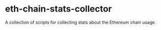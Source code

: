 # eth-chain-stats-collector
A collection of scripts for collecting stats about the Ethereum chain usage.
